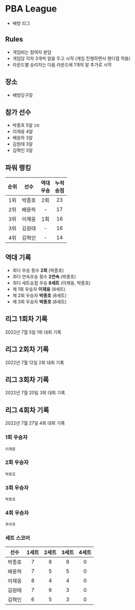 # PBA League
- 배방 리그

## Rules
- 게임비는 참여자 분담
- 게임당 각자 3개씩 알을 두고 시작 (게임 진행하면서 핸디캡 적용)
- 라운드별 승리자는 다음 라운드에 1개의 알 추가로 시작

## 장소
- 배방당구장

## 참가 선수
- 박종호 5알 `1위`
- 이재웅 4알
- 배윤하 3알
- 김원태 3알
- 김혁인 3알

## 파워 랭킹
| 순위 | 선수 | 역대<br/>우승 | 누적<br/>승점 | 
|:--:|:--:|:--:|:--:|
| 1위 | 박종호 | 2회 | 23 | 
| 2위 | 배윤하 |  -  | 17 | 
| 3위 | 이재웅 | 1회 | 16 | 
| 3위 | 김원태 |  -  | 16 |
| 4위 | 김혁인 |  -  | 14 |

## 역대 기록
- 최다 우승 횟수 **2회** (박종호)
- 최다 연속우승 횟수 **2연속** (박종호)
- 최다 세트승점 우승 **8세트** (이재웅, 박종호)
- 제 1회 우승자 **이재웅** (8세트)
- 제 2회 우승자 **박종호** (8세트)
- 제 3회 우승자 **박종호** (8세트)

## 리그 1회차 기록
2022년 7월 5일 1회 대회 기록

## 리그 2회차 기록
2022년 7월 12일 2회 대회 기록

## 리그 3회차 기록
2022년 7월 20일 3회 대회 기록

## 리그 4회차 기록
2022년 7월 27일 4회 대회 기록

### 1회 우승자
`이재웅`

### 2회 우승자
`박종호`

### 3회 우승자
`박종호`

### 4회 우승자
`후아유`

### 세트 스코어
| 선수 | 1세트 | 2세트 | 3세트 | 4세트 |
|:--:|:--:|:--:|:--:|:--:|
| 박종호 | 7 | 8 | 8 | 0 |
| 배윤하 | 7 | 5 | 5 | 0 |
| 이재웅 | 8 | 4 | 4 | 0 |
| 김원태 | 7 | 6 | 3 | 0 |
| 김혁인 | 6 | 5 | 3 | 0 |
 

